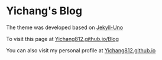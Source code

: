 # Yichang's Blog

The theme was developed based on [Jekyll-Uno](https://github.com/joshgerdes/jekyll-uno) 

To visit this page at [Yichang812.github.io/Blog](http://Yichang812.github.io/Blog)

You can also visit my personal profile at [Yichang812.github.io](http://Yichang812.github.io)
